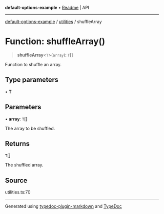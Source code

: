 **default-options-example** • [Readme](../../README.md) \| API

***

[default-options-example](../../modules.md) / [utilities](../README.md) / shuffleArray

# Function: shuffleArray()

> **shuffleArray**\<`T`\>(`array`): `T`[]

Function to shuffle an array.

## Type parameters

• **T**

## Parameters

• **array**: `T`[]

The array to be shuffled.

## Returns

`T`[]

The shuffled array.

## Source

utilities.ts:70

***

Generated using [typedoc-plugin-markdown](https://www.npmjs.com/package/typedoc-plugin-markdown) and [TypeDoc](https://typedoc.org/)

